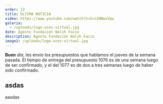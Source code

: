 ```yaml
---
order: 12
title: ÚLTIMA NOTICIA
video: https://www.youtube.com/watch?v=5cnIWNwxVpw
galeria:
  - /uploads/logo-uces-virtual.jpg
date: Agosto Fundación Walsh Facio
description: Agosto Fundación Walsh Facio
image2: /uploads/logo-uces-virtual.jpg
---
```


**Buen** *día*, les envío los presupuestos que hablamos el jueves de la semana pasada. El tiempo de entrega del presupuesto 1076 es de una semana luego de ser confirmado, y el del 1077 es de dos a tres semanas luego de haber sido confirmado.



## asdas

aasdas
